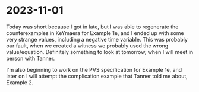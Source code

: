 2023-11-01
==========

Today was short because I got in late, but I was able to regenerate the
counterexamples in KeYmaera for Example 1e, and I ended up with some very
strange values, including a negative time variable. This was probably our fault,
when we created a witness we probably used the wrong value/equation. Definitely
something to look at tomorrow, when I will meet in person with Tanner. 

I'm also beginning to work on the PVS specification for Example 1e, and later on
I will attempt the complication example that Tanner told me about, Example 2.

